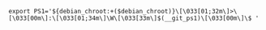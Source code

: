 `export PS1='${debian_chroot:+($debian_chroot)}\[\033[01;32m\]>\[\033[00m\]:\[\033[01;34m\]\W\[\033[33m\]$(__git_ps1)\[\033[00m\]\$ '`
